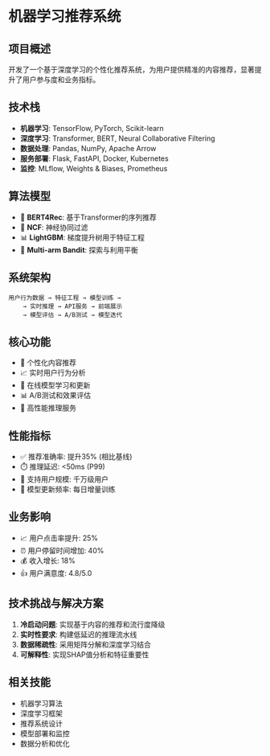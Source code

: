 # 机器学习推荐系统

## 项目概述
开发了一个基于深度学习的个性化推荐系统，为用户提供精准的内容推荐，显著提升了用户参与度和业务指标。

## 技术栈
- **机器学习**: TensorFlow, PyTorch, Scikit-learn
- **深度学习**: Transformer, BERT, Neural Collaborative Filtering
- **数据处理**: Pandas, NumPy, Apache Arrow
- **服务部署**: Flask, FastAPI, Docker, Kubernetes
- **监控**: MLflow, Weights & Biases, Prometheus

## 算法模型
- 🤖 **BERT4Rec**: 基于Transformer的序列推荐
- 🔄 **NCF**: 神经协同过滤
- 📊 **LightGBM**: 梯度提升树用于特征工程
- 🎯 **Multi-arm Bandit**: 探索与利用平衡

## 系统架构
```
用户行为数据 → 特征工程 → 模型训练 →
    → 实时推理 → API服务 → 前端展示
    → 模型评估 → A/B测试 → 模型迭代
```

## 核心功能
- 🎯 个性化内容推荐
- 📈 实时用户行为分析
- 🔄 在线模型学习和更新
- 📊 A/B测试和效果评估
- 🚀 高性能推理服务

## 性能指标
- ✅ 推荐准确率: 提升35% (相比基线)
- ⏱️ 推理延迟: <50ms (P99)
- 📏 支持用户规模: 千万级用户
- 🔄 模型更新频率: 每日增量训练

## 业务影响
- 📈 用户点击率提升: 25%
- ⏰ 用户停留时间增加: 40%
- 💰 收入增长: 18%
- 👍 用户满意度: 4.8/5.0

## 技术挑战与解决方案
1. **冷启动问题**: 实现基于内容的推荐和流行度降级
2. **实时性要求**: 构建低延迟的推理流水线
3. **数据稀疏性**: 采用矩阵分解和深度学习结合
4. **可解释性**: 实现SHAP值分析和特征重要性

## 相关技能
- 机器学习算法
- 深度学习框架
- 推荐系统设计
- 模型部署和监控
- 数据分析和优化
